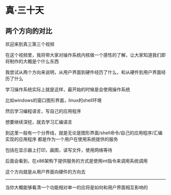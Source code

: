 # 真·三十天
## 两个方向的对比

欢迎来到真三第三个视频

在这个视频里，我将带大家对操作系统内核做一个感性的了解，让大家知道我们即将制作的大概是个什么东西

我尝试从两个方向来说明，从用户界面到硬件经历了什么，和从硬件到用户界面经历了什么

学习操作系统实际上就是这样，最开始的时候是会使用操作系统

比如windows的窗口图形界面，linux的shell环境

然后学习编程语言，写自己的应用程序

想要继续深挖，就去学习汇编语言

到这里一般有一个分界线，就是无论是图形界面/shell命令/自己的应用程序/汇编实现的应用程序 都是作为一个用户在使用系统提供的服务

包括在显示器上打印，画图，读写文件，使用网络等待

后面会看到，在x86架构下提供服务的方式是使用int指令来调用系统调用

这个方向就是从用户界面向硬件的方向去

---

当你大概能够看清一个功能相对单一的应将是如何和用户界面相互影响的